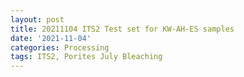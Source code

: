 ```yaml
---
layout: post
title: 20211104 ITS2 Test set for KW-AH-ES samples
date: '2021-11-04'
categories: Processing
tags: ITS2, Porites July Bleaching
---
```

